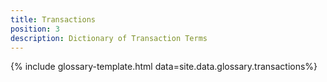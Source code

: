 ```yaml
---
title: Transactions
position: 3
description: Dictionary of Transaction Terms
---
```


{% include glossary-template.html data=site.data.glossary.transactions%}